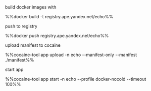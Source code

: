 build docker images with

%%docker build -t registry.ape.yandex.net/echo%%

push to registry

%%docker push registry.ape.yandex.net/echo%%

upload manifest to cocaine

%%cocaine-tool app upload -n echo --manifest-only --manifest ./manifest%%

start app

%%cocaine-tool app start -n echo --profile docker-nocold --timeout 100%%
